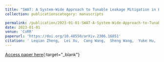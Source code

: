 ```yaml
---
title: "SWAT: A System-Wide Approach to Tunable Leakage Mitigation in Encrypted Data Stores"
collection: publicationscategory: manuscripts

permalink: /publication/2023-01-01-SWAT-A-System-Wide-Approach-to-Tunable-Leakage-Mitigation-in-Encrypted-Data-Stores
date: 2023-01-01
venue: 'CoRR'
paperurl: 'https://doi.org/10.48550/arXiv.2306.16851'
citation: ' Leqian Zheng,  Lei Xu,  Cong Wang,  Sheng Wang,  Yuke Hu,  Zhan Qin,  Feifei Li,  Kui Ren, &quot;SWAT: A System-Wide Approach to Tunable Leakage Mitigation in Encrypted Data Stores.&quot; CoRR, 2023.'
---
```

[Access paper here](https://doi.org/10.48550/arXiv.2306.16851){:target="_blank"}
